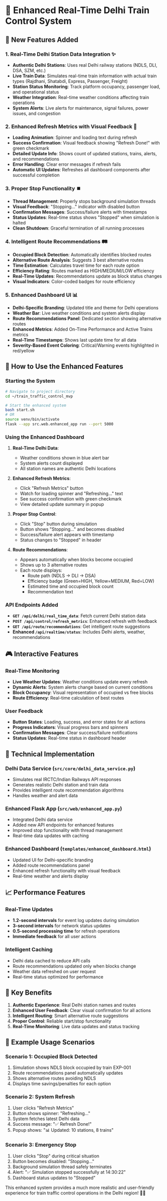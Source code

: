 # 🚆 Enhanced Real-Time Delhi Train Control System

## 🎯 New Features Added

### 1. **Real-Time Delhi Station Data Integration** ✨
- **Authentic Delhi Stations**: Uses real Delhi railway stations (NDLS, DLI, DSA, SZM, etc.)
- **Live Train Data**: Simulates real-time train information with actual train types (Rajdhani, Shatabdi, Express, Passenger, Freight)
- **Station Status Monitoring**: Track platform occupancy, passenger load, and operational status
- **Weather Integration**: Real-time weather conditions affecting train operations
- **System Alerts**: Live alerts for maintenance, signal failures, power issues, and congestion

### 2. **Enhanced Refresh Metrics with Visual Feedback** 🔄
- **Loading Animation**: Spinner and loading text during refresh
- **Success Confirmation**: Visual feedback showing "Refresh Done!" with green checkmark
- **Detailed Update Info**: Shows count of updated stations, trains, alerts, and recommendations
- **Error Handling**: Clear error messages if refresh fails
- **Automatic UI Updates**: Refreshes all dashboard components after successful completion

### 3. **Proper Stop Functionality** ⏹️
- **Thread Management**: Properly stops background simulation threads
- **Visual Feedback**: "Stopping..." indicator with disabled button
- **Confirmation Messages**: Success/failure alerts with timestamps
- **Status Updates**: Real-time status shows "Stopped" when simulation is halted
- **Clean Shutdown**: Graceful termination of all running processes

### 4. **Intelligent Route Recommendations** 🛤️
- **Occupied Block Detection**: Automatically identifies blocked routes
- **Alternative Route Analysis**: Suggests 3 best alternative routes
- **Time Estimation**: Calculates travel time for each route option
- **Efficiency Rating**: Routes marked as HIGH/MEDIUM/LOW efficiency
- **Real-Time Updates**: Recommendations update as block status changes
- **Visual Indicators**: Color-coded badges for route efficiency

### 5. **Enhanced Dashboard UI** 📊
- **Delhi-Specific Branding**: Updated title and theme for Delhi operations
- **Weather Bar**: Live weather conditions and system alerts display
- **Route Recommendations Panel**: Dedicated section showing alternative routes
- **Enhanced Metrics**: Added On-Time Performance and Active Trains metrics
- **Real-Time Timestamps**: Shows last update time for all data
- **Severity-Based Event Coloring**: Critical/Warning events highlighted in red/yellow

## 🚀 How to Use the Enhanced Features

### Starting the System
```bash
# Navigate to project directory
cd ~/train_traffic_control_mvp

# Start the enhanced system
bash start.sh
# OR
source venv/bin/activate
flask --app src.web.enhanced_app run --port 5000
```

### Using the Enhanced Dashboard

1. **Real-Time Delhi Data**:
   - Weather conditions shown in blue alert bar
   - System alerts count displayed
   - All station names are authentic Delhi locations

2. **Enhanced Refresh Metrics**:
   - Click "Refresh Metrics" button
   - Watch for loading spinner and "Refreshing..." text
   - See success confirmation with green checkmark
   - View detailed update summary in popup

3. **Proper Stop Control**:
   - Click "Stop" button during simulation
   - Button shows "Stopping..." and becomes disabled
   - Success/failure alert appears with timestamp
   - Status changes to "Stopped" in header

4. **Route Recommendations**:
   - Appears automatically when blocks become occupied
   - Shows up to 3 alternative routes
   - Each route displays:
     - Route path (NDLS → DLI → DSA)
     - Efficiency badge (Green=HIGH, Yellow=MEDIUM, Red=LOW)
     - Estimated time and occupied block count
     - Recommendation text

### API Endpoints Added

- **`GET /api/delhi/real_time_data`**: Fetch current Delhi station data
- **`POST /api/control/refresh_metrics`**: Enhanced refresh with feedback
- **`GET /api/route/recommendations`**: Get intelligent route suggestions
- **Enhanced `/api/realtime/status`**: Includes Delhi alerts, weather, recommendations

## 🎮 Interactive Features

### Real-Time Monitoring
- **Live Weather Updates**: Weather conditions update every refresh
- **Dynamic Alerts**: System alerts change based on current conditions
- **Block Occupancy**: Visual representation of occupied vs free blocks
- **Route Efficiency**: Real-time calculation of best routes

### User Feedback
- **Button States**: Loading, success, and error states for all actions
- **Progress Indicators**: Visual progress bars and spinners
- **Confirmation Messages**: Clear success/failure notifications
- **Status Updates**: Real-time status in dashboard header

## 🔧 Technical Implementation

### Delhi Data Service (`src/core/delhi_data_service.py`)
- Simulates real IRCTC/Indian Railways API responses
- Generates realistic Delhi station and train data
- Provides intelligent route recommendation algorithms
- Handles weather and alert data

### Enhanced Flask App (`src/web/enhanced_app.py`)
- Integrated Delhi data service
- Added new API endpoints for enhanced features
- Improved stop functionality with thread management
- Real-time data updates with caching

### Enhanced Dashboard (`templates/enhanced_dashboard.html`)
- Updated UI for Delhi-specific branding
- Added route recommendations panel
- Enhanced refresh functionality with visual feedback
- Real-time weather and alerts display

## 📈 Performance Features

### Real-Time Updates
- **1.2-second intervals** for event log updates during simulation
- **3-second intervals** for network status updates
- **0.5-second processing time** for refresh operations
- **Immediate feedback** for all user actions

### Intelligent Caching
- Delhi data cached to reduce API calls
- Route recommendations updated only when blocks change
- Weather data refreshed on user request
- Real-time status optimized for performance

## 🎯 Key Benefits

1. **Authentic Experience**: Real Delhi station names and routes
2. **Enhanced User Feedback**: Clear visual confirmation for all actions
3. **Intelligent Routing**: Smart alternative route suggestions
4. **Proper Control**: Reliable start/stop functionality
5. **Real-Time Monitoring**: Live data updates and status tracking

## 📝 Example Usage Scenarios

### Scenario 1: Occupied Block Detected
1. Simulation shows NDLS block occupied by train EXP-001
2. Route recommendations panel automatically updates
3. Shows alternative routes avoiding NDLS
4. Displays time savings/penalties for each option

### Scenario 2: System Refresh
1. User clicks "Refresh Metrics"
2. Button shows spinner: "Refreshing..."
3. System fetches latest Delhi data
4. Success message: "✅ Refresh Done!"
5. Popup shows: "📊 Updated: 10 stations, 8 trains"

### Scenario 3: Emergency Stop
1. User clicks "Stop" during critical situation
2. Button becomes disabled: "Stopping..."
3. Background simulation thread safely terminates
4. Alert: "✅ Simulation stopped successfully at 14:30:22"
5. Dashboard status updates to "Stopped"

This enhanced system provides a much more realistic and user-friendly experience for train traffic control operations in the Delhi region! 🚆✨
